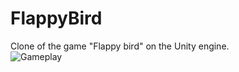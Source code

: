 # FlappyBird
Clone of the game "Flappy bird" on the Unity engine. <br>
![Gameplay](https://github.com/Kaboms/FlappyBird/blob/main/GamePresentation.gif)
